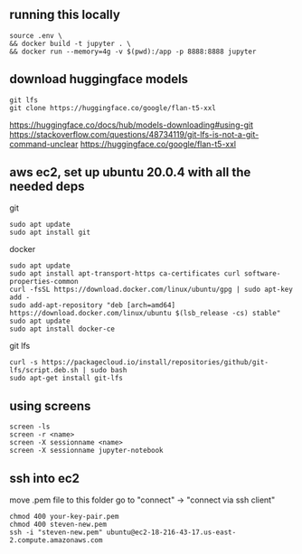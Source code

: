 ## running this locally
```
source .env \
&& docker build -t jupyter . \
&& docker run --memory=4g -v $(pwd):/app -p 8888:8888 jupyter
```

## download huggingface models
```
git lfs
git clone https://huggingface.co/google/flan-t5-xxl
```

https://huggingface.co/docs/hub/models-downloading#using-git
https://stackoverflow.com/questions/48734119/git-lfs-is-not-a-git-command-unclear
https://huggingface.co/google/flan-t5-xxl

## aws ec2, set up ubuntu 20.0.4 with all the needed deps

git
```
sudo apt update
sudo apt install git
```

docker
```
sudo apt update
sudo apt install apt-transport-https ca-certificates curl software-properties-common
curl -fsSL https://download.docker.com/linux/ubuntu/gpg | sudo apt-key add -
sudo add-apt-repository "deb [arch=amd64] https://download.docker.com/linux/ubuntu $(lsb_release -cs) stable"
sudo apt update
sudo apt install docker-ce
```

git lfs
```
curl -s https://packagecloud.io/install/repositories/github/git-lfs/script.deb.sh | sudo bash
sudo apt-get install git-lfs
```

## using screens
```
screen -ls
screen -r <name>
screen -X sessionname <name>
screen -X sessionname jupyter-notebook
```

## ssh into ec2
move .pem file to this folder
go to "connect" -> "connect via ssh client"

```
chmod 400 your-key-pair.pem
chmod 400 steven-new.pem
ssh -i "steven-new.pem" ubuntu@ec2-18-216-43-17.us-east-2.compute.amazonaws.com
```


